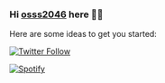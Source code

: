### Hi [osss2046][website] here 👋👋


Here are some ideas to get you started:

[![Twitter Follow](https://img.shields.io/twitter/follow/Osssssssscar?color=1DA1F2&logo=twitter&style=for-the-badge)](https://twitter.com/intent/follow?screen_name=Osssssssscar)




[![Spotify](https://spotify-playing-osss2046.vercel.app/)](https://open.spotify.com/user/12149246790?si=6010cc35717e4f38)

<!-- LINKS -->
[website]: https://www.google.cl/